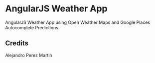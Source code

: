 # AngularJS Weather App
AngularJS Weather App using Open Weather Maps and Google Places Autocomplete Predictions

## Credits
Alejandro Perez Martin

